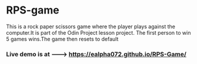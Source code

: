 # RPS-game
This is a rock paper scissors game where the player plays against the computer.It is part of the Odin Project lesson project. The first person to win 5 games wins.The game then resets to default

### Live demo is at ---> https://ealpha072.github.io/RPS-Game/

